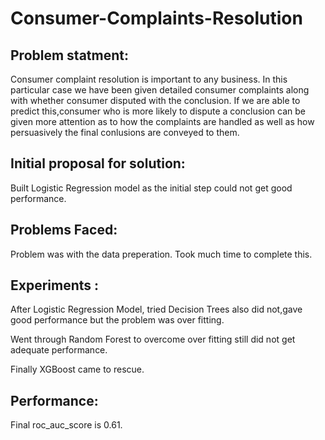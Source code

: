 # Consumer-Complaints-Resolution

Problem statment:
-----------------

Consumer complaint resolution is important to any business. In this particular case we have been given detailed consumer complaints along with whether consumer disputed with the conclusion. If we are able to predict this,consumer who is more likely to dispute a conclusion can be given more attention as to how the complaints are handled as well as how persuasively the final conlusions are conveyed to them.

Initial proposal for solution:
------------------------------

Built Logistic Regression model as the initial step could not get good performance. 

Problems Faced:
---------------

Problem was with the data preperation. Took much time to complete this.

Experiments :
-------------

After Logistic Regression Model, tried Decision Trees also did not,gave good performance but the problem was over fitting. 

Went through Random Forest to overcome over fitting still did not get adequate performance. 

Finally XGBoost came to rescue.


Performance:
------------

Final roc_auc_score is 0.61.
